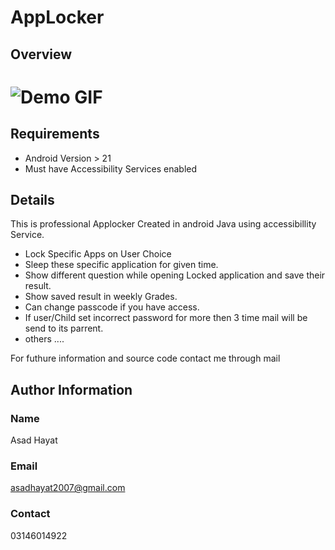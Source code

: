 # AppLocker

## Overview
# ![Demo GIF](https://raw.githubusercontent.com/AsadHayat89/Android_AppLocker/master/Vedios/appLockerVedio.gif)

## Requirements
* Android Version > 21 
* Must have Accessibility Services enabled



## Details
This is professional Applocker Created in android Java using accessibillity Service.
* Lock Specific Apps on User Choice
*	Sleep these specific application for given time.
*	Show different question while opening Locked application and save their result.
*	Show saved result in weekly Grades.
*	Can change passcode if you have access.
*	If user/Child set incorrect password for more then 3 time mail will be send to its parrent.
*	others .... 

For futhure information and source code contact me through mail
## Author Information
### Name
Asad Hayat
### Email
asadhayat2007@gmail.com
### Contact
03146014922



